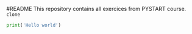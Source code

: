 #README
This repository contains all exercices from PYSTART course.
``clone``

```python
print('Hello world')
```